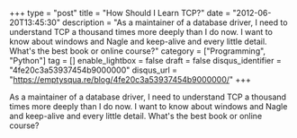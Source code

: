 +++
type = "post"
title = "How Should I Learn TCP?"
date = "2012-06-20T13:45:30"
description = "As a maintainer of a database driver, I need to understand TCP a thousand times more deeply than I do now. I want to know about windows and Nagle and keep-alive and every little detail. What's the best book or online course?"
category = ["Programming", "Python"]
tag = []
enable_lightbox = false
draft = false
disqus_identifier = "4fe20c3a53937454b9000000"
disqus_url = "https://emptysqua.re/blog/4fe20c3a53937454b9000000/"
+++

<p>As a maintainer of a database driver, I need to understand TCP a thousand times more deeply than I do now. I want to know about windows and Nagle and keep-alive and every little detail. What's the best book or online course?</p>
